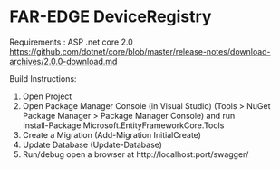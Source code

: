 # FAR-EDGE DeviceRegistry

Requirements :
	 ASP .net core 2.0
	  https://github.com/dotnet/core/blob/master/release-notes/download-archives/2.0.0-download.md

Build Instructions:
1. Open Project
2. Open Package Manager Console (in Visual Studio) (Tools > NuGet Package Manager > Package Manager Console) and run  
	Install-Package Microsoft.EntityFrameworkCore.Tools
3. Create a Migration (Add-Migration InitialCreate)
4. Update Database (Update-Database) 
5. Run/debug open a browser at  http://localhost:port/swagger/
	

